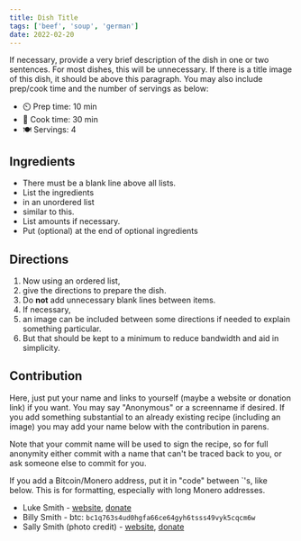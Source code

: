 ```yaml
---
title: Dish Title
tags: ['beef', 'soup', 'german']
date: 2022-02-20
---
```


If necessary, provide a very brief description of the dish in one or two sentences.
For most dishes, this will be unnecessary.
If there is a title image of this dish, it should be above this paragraph.
You may also include prep/cook time and the number of servings as below:

- ⏲️ Prep time: 10 min
- 🍳 Cook time: 30 min
- 🍽️ Servings: 4

## Ingredients

- There must be a blank line above all lists.
- List the ingredients
- in an unordered list
- similar to this.
- List amounts if necessary.
- Put (optional) at the end of optional ingredients

## Directions

1. Now using an ordered list,
2. give the directions to prepare the dish.
3. Do **not** add unnecessary blank lines between items.
4. If necessary,
5. an image can be included between some directions if needed to explain something particular.
6. But that should be kept to a minimum to reduce bandwidth and aid in simplicity.

## Contribution

Here, just put your name and links to yourself (maybe a website or donation link) if you want.
You may say "Anonymous" or a screenname if desired.
If you add something substantial to an already existing recipe (including an image) you may add your name below with the contribution in parens.

Note that your commit name will be used to sign the recipe, so for full
anonymity either commit with a name that can't be traced back to you, or ask
someone else to commit for you.

If you add a Bitcoin/Monero address, put it in "code" between \`'s, like below. This is for formatting, especially with long Monero addresses.

- Luke Smith - [website](https://lukesmith.xyz), [donate](https://lukesmith.xyz/donate)
- Billy Smith - btc: `bc1q763s4ud0hgfa66ce64gyh6tsss49vyk5cqcm6w`
- Sally Smith (photo credit) - [website](https://lukesmith.xyz), [donate](https://lukesmith.xyz/donate)
